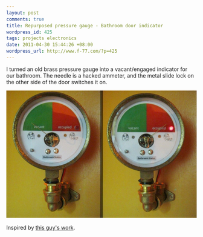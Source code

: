 ```yaml
---
layout: post
comments: true
title: Repurposed pressure gauge - Bathroom door indicator
wordpress_id: 425
tags: projects electronics
date: 2011-04-30 15:44:26 +08:00
wordpress_url: http://www.f-77.com/?p=425
---
```

I turned an old brass pressure gauge into a vacant/engaged indicator for our bathroom. The needle is a hacked ammeter, and the metal slide lock on the other side of the door switches it on.

<img class="lightbox" src="/images/posts/2011/05/gaugephoto.jpg" alt="Gauge Photos" />

Inspired by <a href="http://hackaday.com/2010/11/24/building-a-bandwidth-meter/">this guy's work</a>.

